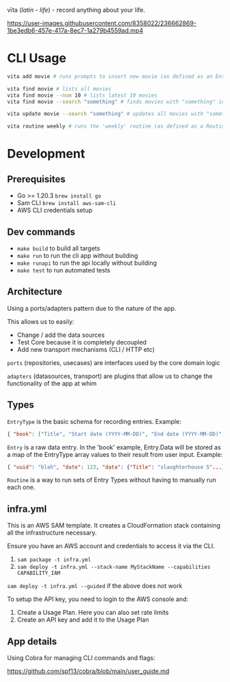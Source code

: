 vīta (_latin - life_) - record anything about your life.

https://user-images.githubusercontent.com/8358022/236662869-1be3edb6-457e-417a-8ec7-1a279b4559ad.mp4

# CLI Usage

```sh
vita add movie # runs prompts to insert new movie (as defined as an EntryType)

vita find movie # lists all movies
vita find movie --num 10 # lists latest 10 movies
vita find movie --search "something" # finds movies with "something" in any field

vita update movie --search "something" # updates all movies with "something" in any field

vita routine weekly # runs the 'weekly' routine (as defined as a Routine)
```

# Development

## Prerequisites

- Go >= 1.20.3 `brew install go`
- Sam CLI `brew install aws-sam-cli`
- AWS CLI credentials setup

## Dev commands

- `make build` to build all targets
- `make run` to run the cli app without building
- `make runapi` to run the api locally without building
- `make test` to run automated tests

## Architecture

Using a ports/adapters pattern due to the nature of the app.

This allows us to easily:

- Change / add the data sources
- Test Core because it is completely decoupled
- Add new transport mechanisms (CLI / HTTP etc)

`ports` (repositories, usecases) are interfaces used by the core domain logic

`adapters` (datasources, transport) are plugins that allow us to change the functionality of the app at whim

## Types

`EntryType` is the basic schema for recording entries. Example:

```json
{ "book": ["Title", "Start date (YYYY-MM-DD)", "End date (YYYY-MM-DD)", "Rating", "Review"] }
```

`Entry` is a raw data entry. In the 'book' example, Entry.Data will be stored as a map of the EntryType array values to their result from user input. Example:

```json
{ "uuid": "blah", "date": 123, "data": {"Title": "slaughterhouse 5"...} }
```

`Routine` is a way to run sets of Entry Types without having to manually run each one.

## infra.yml

This is an AWS SAM template. It creates a CloudFormation stack containing all the infrastructure
necessary.

Ensure you have an AWS account and credentials to access it via the CLI.

1. `sam package -t infra.yml`
2. `sam deploy -t infra.yml --stack-name MyStackName --capabilities CAPABILITY_IAM`

`sam deploy -t infra.yml --guided` if the above does not work

To setup the API key, you need to login to the AWS console and:

1. Create a Usage Plan. Here you can also set rate limits
2. Create an API key and add it to the Usage Plan

## App details

Using Cobra for managing CLI commands and flags:

https://github.com/spf13/cobra/blob/main/user_guide.md
